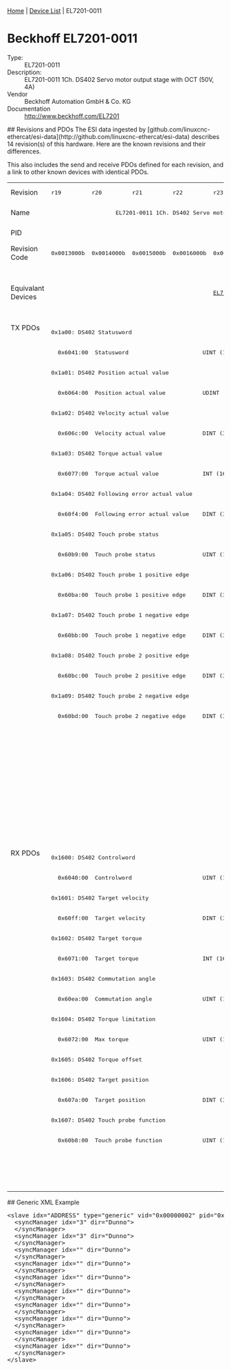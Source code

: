 <div class="nav"><a href="/esi-data">Home</a> | <a href="/esi-data/devices">Device List</a> | EL7201-0011</div>

#  Beckhoff EL7201-0011

<dl>
  <dt>Type:</dt><dd>EL7201-0011</dd>
  <dt>Description:</dt><dd>EL7201-0011 1Ch. DS402 Servo motor output stage with OCT (50V, 4A)</dd>
  <dt>Vendor</dt><dd>Beckhoff Automation GmbH & Co. KG</dd>
  <dt>Documentation</dt><dd><a href="http://www.beckhoff.com/EL7201">http://www.beckhoff.com/EL7201</a></dd>
</dl>
## Revisions and PDOs
The ESI data ingested by [github.com/linuxcnc-ethercat/esi-data](http://github.com/linuxcnc-ethercat/esi-data) describes 14 revision(s) of this hardware.  Here are the known revisions and their differences.

This also includes the send and receive PDOs defined for each revision, and a link to other known devices with identical PDOs.

<table>
<tr >
<td class="first">Revision</td>
<td ><pre>r19</pre></td>
<td ><pre>r20</pre></td>
<td ><pre>r21</pre></td>
<td ><pre>r22</pre></td>
<td ><pre>r23</pre></td>
<td ><pre>r24</pre></td>
<td ><pre>r25</pre></td>
<td ><pre>r26</pre></td>
<td ><pre>r27</pre></td>
<td ><pre>r28</pre></td>
<td ><pre>r29</pre></td>
<td ><pre>r30</pre></td>
<td ><pre>r31</pre></td>
<td ><pre>r32</pre></td>
</tr>
<tr >
<td class="first">Name</td>
<td  colspan=8 align="center"><pre>EL7201-0011 1Ch. DS402 Servo motor output stage with OCT (50V, 4A)</pre></td>
<td ><pre>EL7201-0011 1Ch. DS402 Servo motor output stage with OCT (50V, 2.8A RMS)</pre></td>
<td ><pre>EL7201-0011 1Ch. DS402 Servo motor output stage with OCT (50V, 4A)</pre></td>
<td  colspan=4 align="center"><pre>EL7201-0011 1Ch. DS402 Servo motor output stage with OCT (50V, 2.8A RMS)</pre></td>
</tr>
<tr >
<td class="first">PID</td>
<td  colspan=14 align="center"><pre>0x1c213052</pre></td>
</tr>
<tr >
<td class="first">Revision Code</td>
<td ><pre>0x0013000b</pre></td>
<td ><pre>0x0014000b</pre></td>
<td ><pre>0x0015000b</pre></td>
<td ><pre>0x0016000b</pre></td>
<td ><pre>0x0017000b</pre></td>
<td ><pre>0x0018000b</pre></td>
<td ><pre>0x0019000b</pre></td>
<td ><pre>0x001a000b</pre></td>
<td ><pre>0x001b000b</pre></td>
<td ><pre>0x001c000b</pre></td>
<td ><pre>0x001d000b</pre></td>
<td ><pre>0x001e000b</pre></td>
<td ><pre>0x001f000b</pre></td>
<td ><pre>0x0020000b</pre></td>
</tr>
<tr >
<td class="first">Equivalant Devices</td>
<td  colspan=4 align="center"></td>
<td ><pre><a href="EL7211-0011">EL7211-0011 r23</a></pre></td>
<td ><pre><a href="EL7211-0011">EL7211-0011 r24</a></pre></td>
<td  colspan=2 align="center"><pre><a href="EJ7211-0011">EJ7211-0011 r26</a><br/><a href="EL7201-9015">EL7201-9015 r26</a><br/><a href="EL7211-0011">EL7211-0011 r25,r26</a><br/><a href="EL7211-9015">EL7211-9015 r26</a></pre></td>
<td  colspan=3 align="center"><pre><a href="EJ7211-0011">EJ7211-0011 r27,r28,r29</a><br/><a href="EJ7211-9415">EJ7211-9415 r29</a><br/><a href="EL7201-9015">EL7201-9015 r27,r28,r29</a><br/><a href="EL7211-0011">EL7211-0011 r27,r28,r29</a><br/><a href="EL7211-9015">EL7211-9015 r27,r28,r29</a><br/><a href="EL7221-9015">EL7221-9015 r28,r29</a><br/><a href="EP7211-0035">EP7211-0035 r29</a></pre></td>
<td  colspan=2 align="center"><pre><a href="EJ7211-0011">EJ7211-0011 r30,r31</a><br/><a href="EJ7211-9415">EJ7211-9415 r30,r31</a><br/><a href="EL7201-9015">EL7201-9015 r30,r31</a><br/><a href="EL7211-0011">EL7211-0011 r30,r31</a><br/><a href="EL7211-9015">EL7211-9015 r30,r31</a><br/><a href="EL7221-9015">EL7221-9015 r30,r31</a><br/><a href="EP7211-0035">EP7211-0035 r30,r31</a></pre></td>
<td ><pre><a href="EJ7211-0011">EJ7211-0011 r32</a><br/><a href="EJ7211-9415">EJ7211-9415 r32</a><br/><a href="EL7201-9015">EL7201-9015 r32</a><br/><a href="EL7211-0011">EL7211-0011 r32</a><br/><a href="EL7211-9015">EL7211-9015 r32</a><br/><a href="EL7221-9015">EL7221-9015 r32</a><br/><a href="EP7211-0035">EP7211-0035 r32</a></pre></td>
</tr>
<tr class="txpdo pdosection">
<td class="first" rowspan=26 valign=top>TX PDOs</td>
<td colspan=14 align="left"><pre>0x1a00: DS402 Statusword</pre></td>
<td></td>
</tr>
<tr class="txpdo">
<td  colspan=14 align="left"><pre>  0x6041:00  Statusword                      UINT (16 bits)</pre></td>
</tr>
<tr class="txpdo pdosection">
<td  colspan=14 align="left"><pre>0x1a01: DS402 Position actual value</pre></td>
</tr>
<tr class="txpdo">
<td  colspan=14 align="left"><pre>  0x6064:00  Position actual value           UDINT (32 bits)</pre></td>
</tr>
<tr class="txpdo pdosection">
<td  colspan=14 align="left"><pre>0x1a02: DS402 Velocity actual value</pre></td>
</tr>
<tr class="txpdo">
<td  colspan=14 align="left"><pre>  0x606c:00  Velocity actual value           DINT (32 bits)</pre></td>
</tr>
<tr class="txpdo pdosection">
<td  colspan=14 align="left"><pre>0x1a03: DS402 Torque actual value</pre></td>
</tr>
<tr class="txpdo">
<td  colspan=14 align="left"><pre>  0x6077:00  Torque actual value             INT (16 bits)</pre></td>
</tr>
<tr class="txpdo pdosection">
<td  colspan=14 align="left"><pre>0x1a04: DS402 Following error actual value</pre></td>
</tr>
<tr class="txpdo">
<td  colspan=14 align="left"><pre>  0x60f4:00  Following error actual value    DINT (32 bits)</pre></td>
</tr>
<tr class="txpdo pdosection">
<td  colspan=14 align="left"><pre>0x1a05: DS402 Touch probe status</pre></td>
</tr>
<tr class="txpdo">
<td  colspan=14 align="left"><pre>  0x60b9:00  Touch probe status              UINT (16 bits)</pre></td>
</tr>
<tr class="txpdo pdosection">
<td  colspan=14 align="left"><pre>0x1a06: DS402 Touch probe 1 positive edge</pre></td>
</tr>
<tr class="txpdo">
<td  colspan=14 align="left"><pre>  0x60ba:00  Touch probe 1 positive edge     DINT (32 bits)</pre></td>
</tr>
<tr class="txpdo pdosection">
<td  colspan=14 align="left"><pre>0x1a07: DS402 Touch probe 1 negative edge</pre></td>
</tr>
<tr class="txpdo">
<td  colspan=14 align="left"><pre>  0x60bb:00  Touch probe 1 negative edge     DINT (32 bits)</pre></td>
</tr>
<tr class="txpdo pdosection">
<td  colspan=14 align="left"><pre>0x1a08: DS402 Touch probe 2 positive edge</pre></td>
</tr>
<tr class="txpdo">
<td  colspan=14 align="left"><pre>  0x60bc:00  Touch probe 2 positive edge     DINT (32 bits)</pre></td>
</tr>
<tr class="txpdo pdosection">
<td  colspan=14 align="left"><pre>0x1a09: DS402 Touch probe 2 negative edge</pre></td>
</tr>
<tr class="txpdo">
<td  colspan=14 align="left"><pre>  0x60bd:00  Touch probe 2 negative edge     DINT (32 bits)</pre></td>
</tr>
<tr class="txpdo pdosection">
<td  colspan=5 align="left"></td>
<td  colspan=9 align="left"><pre>0x1a0a: DS402 TxPDO Data Invalid</pre></td>
</tr>
<tr class="txpdo">
<td  colspan=5 align="left"></td>
<td  colspan=9 align="left"><pre>  0x603e:02  TxPDO Data invalid__Position actual value  BOOL</pre></td>
</tr>
<tr class="txpdo pdosection">
<td  colspan=6 align="left"></td>
<td  colspan=8 align="left"><pre>0x1a0b: DS402 Info data 1</pre></td>
</tr>
<tr class="txpdo pdosection">
<td  colspan=6 align="left"></td>
<td  colspan=8 align="left"><pre>0x1a0c: DS402 Info data 2</pre></td>
</tr>
<tr class="txpdo pdosection">
<td  colspan=11 align="left"></td>
<td  colspan=3 align="left"><pre>0x1a0e: DS402 Modes of operation display</pre></td>
</tr>
<tr class="txpdo">
<td  colspan=11 align="left"></td>
<td  colspan=3 align="left"><pre>  0x6061:00  Modes of operation display      USINT (8 bits)</pre></td>
</tr>
<tr class="rxpdo pdosection">
<td class="first" rowspan=17 valign=top>RX PDOs</td>
<td colspan=14 align="left"><pre>0x1600: DS402 Controlword</pre></td>
<td></td>
</tr>
<tr class="rxpdo">
<td  colspan=14 align="left"><pre>  0x6040:00  Controlword                     UINT (16 bits)</pre></td>
</tr>
<tr class="rxpdo pdosection">
<td  colspan=14 align="left"><pre>0x1601: DS402 Target velocity</pre></td>
</tr>
<tr class="rxpdo">
<td  colspan=14 align="left"><pre>  0x60ff:00  Target velocity                 DINT (32 bits)</pre></td>
</tr>
<tr class="rxpdo pdosection">
<td  colspan=14 align="left"><pre>0x1602: DS402 Target torque</pre></td>
</tr>
<tr class="rxpdo">
<td  colspan=14 align="left"><pre>  0x6071:00  Target torque                   INT (16 bits)</pre></td>
</tr>
<tr class="rxpdo pdosection">
<td  colspan=14 align="left"><pre>0x1603: DS402 Commutation angle</pre></td>
</tr>
<tr class="rxpdo">
<td  colspan=14 align="left"><pre>  0x60ea:00  Commutation angle               UINT (16 bits)</pre></td>
</tr>
<tr class="rxpdo pdosection">
<td  colspan=14 align="left"><pre>0x1604: DS402 Torque limitation</pre></td>
</tr>
<tr class="rxpdo">
<td  colspan=14 align="left"><pre>  0x6072:00  Max torque                      UINT (16 bits)</pre></td>
</tr>
<tr class="rxpdo pdosection">
<td  colspan=14 align="left"><pre>0x1605: DS402 Torque offset</pre></td>
</tr>
<tr class="rxpdo pdosection">
<td  colspan=14 align="left"><pre>0x1606: DS402 Target position</pre></td>
</tr>
<tr class="rxpdo">
<td  colspan=14 align="left"><pre>  0x607a:00  Target position                 DINT (32 bits)</pre></td>
</tr>
<tr class="rxpdo pdosection">
<td  colspan=14 align="left"><pre>0x1607: DS402 Touch probe function</pre></td>
</tr>
<tr class="rxpdo">
<td  colspan=14 align="left"><pre>  0x60b8:00  Touch probe function            UINT (16 bits)</pre></td>
</tr>
<tr class="rxpdo pdosection">
<td  colspan=11 align="left"></td>
<td  colspan=3 align="left"><pre>0x1608: DS402 Modes of operation</pre></td>
</tr>
<tr class="rxpdo">
<td  colspan=11 align="left"></td>
<td  colspan=3 align="left"><pre>  0x6060:00  Modes of operation              USINT (8 bits)</pre></td>
</tr>
</table>
## Generic XML Example
<pre class="xml">
&lt;slave idx="ADDRESS" type="generic" vid="0x00000002" pid="0x1c213052" configPdos="true"&gt;
  &lt;syncManager idx="3" dir="Dunno"&gt;
  &lt;/syncManager&gt;
  &lt;syncManager idx="3" dir="Dunno"&gt;
  &lt;/syncManager&gt;
  &lt;syncManager idx="" dir="Dunno"&gt;
  &lt;/syncManager&gt;
  &lt;syncManager idx="" dir="Dunno"&gt;
  &lt;/syncManager&gt;
  &lt;syncManager idx="" dir="Dunno"&gt;
  &lt;/syncManager&gt;
  &lt;syncManager idx="" dir="Dunno"&gt;
  &lt;/syncManager&gt;
  &lt;syncManager idx="" dir="Dunno"&gt;
  &lt;/syncManager&gt;
  &lt;syncManager idx="" dir="Dunno"&gt;
  &lt;/syncManager&gt;
  &lt;syncManager idx="" dir="Dunno"&gt;
  &lt;/syncManager&gt;
  &lt;syncManager idx="" dir="Dunno"&gt;
  &lt;/syncManager&gt;
&lt;/slave&gt;
</pre>
